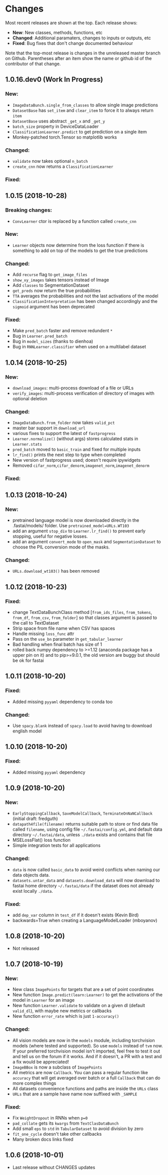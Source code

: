 # Changes

Most recent releases are shown at the top. Each release shows:

- **New**: New classes, methods, functions, etc
- **Changed**: Additional paramaters, changes to inputs or outputs, etc
- **Fixed**: Bug fixes that don't change documented behaviour

Note that the top-most release is changes in the unreleased master branch on
Github. Parentheses after an item show the name or github id of the contributor
of that change.


## 1.0.16.dev0 (Work In Progress)

### New:

- `ImageDataBunch.single_from_classes` to allow single image predictions
- `DatasetBase` has `set_item` and `clear_item` to force it to always return `item`
- `DatasetBase` uses abstract `_get_x` and `_get_y`
- `batch_size` property in DeviceDataLoader
- `ClassificationLearner.predict` to get prediction on a single item
- Monkey-patched torch.Tensor so matplotlib works

### Changed:

- `validate` now takes optional `n_batch`
- `create_cnn` now returns a `ClassificationLearner`

### Fixed:


## 1.0.15 (2018-10-28)

### Breaking changes:

- `ConvLearner` ctor is replaced by a function called `create_cnn`

### New:

- `Learner` objects now determine from the loss function if there is something to add on top of the models to get the true predictions 

### Changed:

- Add `recurse` flag to `get_image_files`
- `show_xy_images` takes tensors instead of Image
- Add `classes` to SegmentationDataset
- `get_preds` now return the true probabilities
- `TTA` averages the probabilities and not the last activations of the model
- `ClassificationInterpretation` has been changed accordingly and the `sigmoid` argument has been deprecated
 
### Fixed:

- Make `pred_batch` faster and remove redundent `*`
- Bug in `Learner.pred_batch`
- Bug in `model_sizes` (thanks to dienhoa)
- Bug in `RNNLearner.classifier` when used on a multilabel dataset

## 1.0.14 (2018-10-25)

### New:

- `download_images`: multi-process download of a file or URLs
- `verify_images`: multi-process verification of directory of images with optional deletion

### Changed:

- `ImageDataBunch.from_folder` now takes `valid_pct`
- master bar support in `download_url`
- various fixes to support the latest of `fastprogress`
- `Learner.normalize()` (without args) stores calculated stats in `Learner.stats`
- `pred_batch` moved to `basic_train` and fixed for multiple inputs
- `lr_find()` prints the next step to type when completed
- New version of fastprogress used; doesn't require ipywidgets
- Removed `cifar_norm`,`cifar_denorm`,`imagenet_norm`,`imagenet_denorm`

### Fixed:


## 1.0.13 (2018-10-24)

### New: 

- pretrained language model is now downloaded directly in the .fastai/models/ folder. Use `pretrained_model=URLs.WT103`
- add an argument `stop_div` to `Learner.lr_find()` to prevent early stopping, useful for negative losses.
- add an argument `convert_mode` to `open_mask` and `SegmentationDataset` to choose the PIL conversion mode of the masks.

### Changed:

- `URLs.download_wt103()` has been removed


## 1.0.12 (2018-10-23)

### Fixed:

- change TextDataBunchClass method [`from_ids_files`, `from_tokens`, `from_df`,
  `from_csv`, `from_folder`] so that classes argument is passed to the call to TextDataset
- Strip space from file name when CSV has spaces
- Handle missing `loss_func` attr
- Pass on the `use_bn` parameter in `get_tabular_learner`
- Bad handling when final batch has size of 1 
- rolled back numpy dependency to >=1.12 (anaconda package has a upper pin on it) and to pip>=9.0.1, the old version are buggy but should be ok for fastai

## 1.0.11 (2018-10-20)

### Fixed:

- Added missing `pyyaml` dependency to conda too

### Changed:

- Use `spacy.blank` instead of `spacy.load` to avoid having to download english model

## 1.0.10 (2018-10-20)

### Fixed:

- Added missing `pyyaml` dependency



## 1.0.9 (2018-10-20)

### New:

- `EarlyStoppingCallback`, `SaveModelCallback`, `TerminateOnNaNCallback`
  (initial draft: fredguth)
- `datapath4file(filename)` returns suitable path to store or find data file
  called `filename`, using config file `~/.fastai/config.yml`, and default data
  directory `~/.fastai/data`, unless `./data` exists and contains that file
- MSELossFlat() loss function
- Simple integration tests for all applications

### Changed:

- `data` is now called `basic_data` to avoid weird conflicts when naming our
  data objects data.
- `datasets.untar_data` and `datasets.download_data` will now download to
  fastai home directory `~/.fastai/data` if the dataset does not already exist
  locally `./data`.

### Fixed:

- add `dep_var` column in `test_df` if it doesn't exists (Kevin Bird)
- backwards=True when creating a LanguageModelLoader (mboyanov)



## 1.0.8 (2018-10-20)

- Not released



## 1.0.7 (2018-10-19)

### New:

- New class `ImagePoints` for targets that are a set of point coordinates
- New function `Image.predict(learn:Learner)` to get the activations of the
  model in `Learner` for an image
- New function `Learner.validate` to validate on a given dl (default
  `valid_dl`), with maybe new metrics or callbacks
- New function `error_rate` which is just `1-accuracy()`

### Changed:

- All vision models are now in the `models` module, including torchvision
  models (where tested and supported). So use `models` instead of `tvm` now. If
  your preferred torchvision model isn't imported, feel free to test it out and
  tell us on the forum if it works. And if it doesn't, a PR with a test and a fix
  would be appreciated!
- `ImageBBox` is now a subclass of `ImagePoints`
- All metrics are now `Callback`. You can pass a regular function like
  `accuracy` that will get averaged over batch or a full `Callback` that can do
  more complex things
- All datasets convenience functions and paths are inside the `URLs` class
- `URLs` that are a sample have name now suffixed with `_SAMPLE`

### Fixed:

- Fix `WeightDropout` in RNNs when `p=0`
- `pad_collate` gets its `kwargs` from `TextClasDataBunch`
- Add small `eps` to `std` in `TabularDataset` to avoid division by zero
- `fit_one_cycle` doesn't take other callbacks
- Many broken docs links fixed



## 1.0.6 (2018-10-01)

- Last release without CHANGES updates
